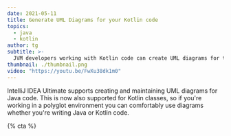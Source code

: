 ```yaml
---
date: 2021-05-11
title: Generate UML Diagrams for your Kotlin code
topics:
  - java
  - kotlin
author: tg
subtitle: >-
  JVM developers working with Kotlin code can create UML diagrams for their Kotlin classes, just like they could with Java classes.
thumbnail: ./thumbnail.png
video: "https://youtu.be/FwXu38dk1m0"
---
```


IntelliJ IDEA Ultimate supports creating and maintaining UML diagrams for Java code. This is now also supported for Kotlin classes, so if you're working in a polyglot environment you can comfortably use diagrams whether you're writing Java or Kotlin code.

{% cta %}
